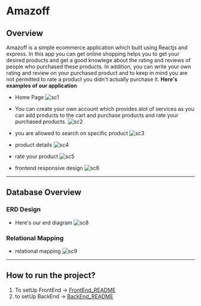 # Amazoff

## Overview

Amazoff is a simple ecommerce application which built using 
Reactjs and express. In this app you can get online shopping 
helps you to get your desired products and get a good knowlege about the rating and reviews of people who purchased 
these products. In addition, you can write your own rating and review on your purchased product and to keep in mind you are not permitted to rate a product you didn't actually purchase it. 
<b>Here's examples of our application</b>

-   Home Page
    ![sc1](https://github.com/amwopps/Amazoff/blob/main/screenShots/sc1.png)

-   You can create your own account which provides alot of services as you can add products to the cart and purchase products and rate your purchased products.
    ![sc2](https://github.com/amwopps/Amazoff/blob/main/screenShots/sc2.png)

-   you are allowed to search on specific product 
    ![sc3](https://github.com/amwopps/Amazoff/tree/main/screenShots/sc3.png)

-   product details 
    ![sc4](https://github.com/amwopps/Amazoff/tree/main/screenShots/sc4.png)

-   rate your product 
    ![sc5](https://github.com/amwopps/Amazoff/tree/main/screenShots/sc5.png)

-   frontend responsive design
    ![sc6](https://github.com/amwopps/Amazoff/tree/main/screenShots/sc6.png)

<hr>

## Database Overview
### ERD Design
-   Here's our erd diagram 
    ![sc8](https://github.com/amwopps/Amazoff/tree/main/screenShots/sc7.png)

### Relational Mapping
-   relational mapping
    ![sc9](https://github.com/amwopps/Amazoff/tree/main/screenShots/sc8.png)

<hr>

## How to run the project?

1. To setUp FrontEnd -> [FrontEnd_README](https://github.com/amwopps/Amazoff/blob/main/client/README.md)
2. to setUp BackEnd -> [BackEnd_README](https://github.com/amwopps/Amazoff/blob/main/servers/readme.md)

